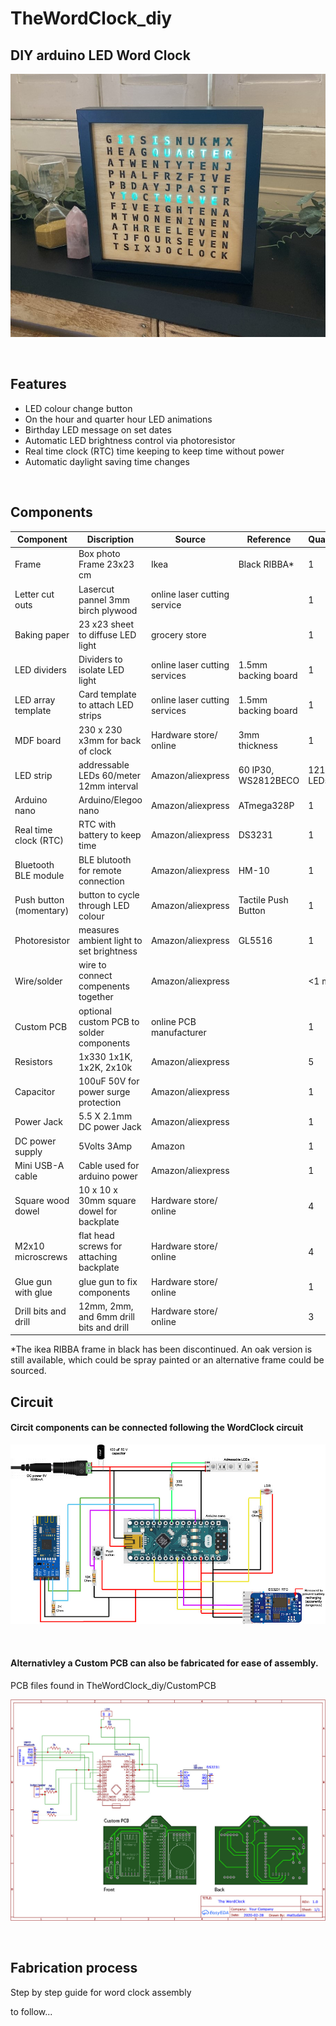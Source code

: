 # TheWordClock_diy
## DIY arduino LED Word Clock

![Alt text](img/WordClock2.jpg?raw=true "Title")


<br/>

## Features

* LED colour change button
* On the hour and quarter hour LED animations 
* Birthday LED message on set dates
* Automatic LED brightness control via photoresistor
* Real time clock (RTC) time keeping to keep time without power
* Automatic daylight saving time changes

&nbsp;


## Components


| Component             | Discription                              | Source		              |Reference            | Quantity  |
|-----------------------|------------------------------------------|----------------------------------|---------------------|-----------|
|Frame		        | Box photo Frame 23x23 cm                 | Ikea	                      | Black RIBBA*        | 1         |
|Letter cut outs        | Lasercut pannel 3mm birch plywood        | online laser cutting service     | 		    | 1	        | 
|Baking paper	        | 23 x23 sheet to diffuse LED light        | grocery store     		      | 		    | 1	        | 
|LED dividers	        | Dividers to isolate LED light            | online laser cutting services    | 1.5mm backing board | 1         |  
|LED array template     | Card template to attach LED strips       | online laser cutting services    | 1.5mm backing board | 1         |
|MDF board	        | 230 x 230 x3mm for back of clock         | Hardware store/ online	      | 3mm thickness	    | 1	        | 
|LED strip              | addressable LEDs 60/meter 12mm interval  | Amazon/aliexpress                | 60 IP30, WS2812BECO | 121 LEDs  |  
|Arduino nano           | Arduino/Elegoo nano                      | Amazon/aliexpress	              | ATmega328P	    | 1         |
|Real time clock (RTC)  | RTC with battery to keep time            | Amazon/aliexpress	              | DS3231		    | 1         |
|Bluetooth BLE module   | BLE blutooth for remote connection       | Amazon/aliexpress	              | HM-10		    | 1         |
|Push button (momentary)| button to cycle through LED colour       | Amazon/aliexpress	              | Tactile Push Button | 1         |
|Photoresistor          | measures ambient light to set brightness | Amazon/aliexpress	              | GL5516		    | 1         |
|Wire/solder	        | wire to connect compenents together      | Amazon/aliexpress	              | 		    | <1 m      |
|Custom PCB	        | optional custom PCB to solder components | online PCB manufacturer          | 		    | 1         |
|Resistors 		| 1x330 1x1K, 1x2K, 2x10k 		   | Amazon/aliexpress	              | 		    | 5         |
|Capacitor              | 100uF 50V for power surge protection	   | Amazon/aliexpress	              | 		    | 1         |
|Power Jack		| 5.5 X 2.1mm DC power Jack 		   | Amazon/aliexpress	              | 		    | 1         |
|DC power supply	| 5Volts 3Amp  		  		   | Amazon		              | 		    | 1         |
|Mini USB-A cable	| Cable  used for arduino power            | Amazon/aliexpress	              | 		    | 1         |
|Square wood dowel	| 10 x 10 x 30mm square dowel for backplate| Hardware store/ online	      | 		    | 4         |
|M2x10 microscrews	| flat head screws for attaching backplate | Hardware store/ online	      | 		    | 4         |
|Glue gun with glue	| glue gun to fix components 		   | Hardware store/ online	      | 		    | 1         |
|Drill bits and drill	| 12mm, 2mm, and 6mm drill bits and drill  | Hardware store/ online	      | 		    | 3         |

*The ikea RIBBA frame in black has been discontinued. An oak version is still available, which could be spray painted or an alternative frame could be sourced.
&nbsp;

## Circuit

#### Circit components can be connected following the WordClock circuit

![Alt text](img/WordClock_circuit_diagram.jpg?raw=true "Title")

&nbsp;

#### Alternativley a Custom PCB can also be fabricated for ease of assembly.
PCB files found in TheWordClock_diy/CustomPCB

![Alt text](img/WordClock_Schematic.jpg?raw=true "Title")


&nbsp;

## Fabrication process
Step by step guide for word clock assembly

to follow... 


